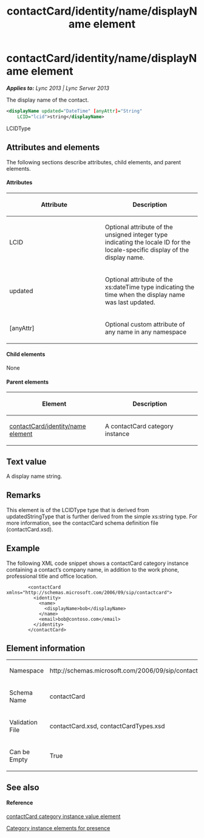 ﻿---
title: contactCard/identity/name/displayName element
TOCTitle: contactCard/identity/name/displayName element
ms:assetid: fd65cbd2-afbe-4c9c-a33b-55547859e72e
ms:mtpsurl: https://msdn.microsoft.com/en-us/library/Dn454721(v=office.15)
ms:contentKeyID: 57093409
ms.date: 07/24/2014
mtps_version: v=office.15
dev_langs:
- xml
---

# contactCard/identity/name/displayName element


_**Applies to:** Lync 2013 | Lync Server 2013_

The display name of the contact.

``` xml
<displayName updated="DateTime" [anyAttr]="String"
    LCID="lcid">string</displayName>
```

LCIDType

## Attributes and elements

The following sections describe attributes, child elements, and parent elements.

#### Attributes

<table>
<colgroup>
<col style="width: 50%" />
<col style="width: 50%" />
</colgroup>
<thead>
<tr class="header">
<th><p>Attribute</p></th>
<th><p>Description</p></th>
</tr>
</thead>
<tbody>
<tr class="odd">
<td><p>LCID</p></td>
<td><p>Optional attribute of the unsigned integer type indicating the locale ID for the locale-specific display of the display name.</p></td>
</tr>
<tr class="even">
<td><p>updated</p></td>
<td><p>Optional attribute of the xs:dateTime type indicating the time when the display name was last updated.</p></td>
</tr>
<tr class="odd">
<td><p>[anyAttr]</p></td>
<td><p>Optional custom attribute of any name in any namespace</p></td>
</tr>
</tbody>
</table>


#### Child elements

None

#### Parent elements

<table>
<colgroup>
<col style="width: 50%" />
<col style="width: 50%" />
</colgroup>
<thead>
<tr class="header">
<th><p>Element</p></th>
<th><p>Description</p></th>
</tr>
</thead>
<tbody>
<tr class="odd">
<td><p><a href="contactcard-identity-name-element.md">contactCard/identity/name element</a></p></td>
<td><p>A contactCard category instance</p></td>
</tr>
</tbody>
</table>


## Text value

A display name string.

## Remarks

This element is of the LCIDType type that is derived from updatedStringType that is further derived from the simple xs:string type. For more information, see the contactCard schema definition file (contactCard.xsd).

## Example

The following XML code snippet shows a contactCard category instance containing a contact’s company name, in addition to the work phone, professional title and office location.

``` 
        <contactCard xmlns="http://schemas.microsoft.com/2006/09/sip/contactcard">
          <identity>
            <name>
              <displayName>bob</displayName>
            </name>
            <email>bob@contoso.com</email>
          </identity>
        </contactCard>
```

## Element information

<table>
<colgroup>
<col style="width: 50%" />
<col style="width: 50%" />
</colgroup>
<tbody>
<tr class="odd">
<td><p>Namespace</p></td>
<td><p>http://schemas.microsoft.com/2006/09/sip/contactcard</p></td>
</tr>
<tr class="even">
<td><p>Schema Name</p></td>
<td><p>contactCard</p></td>
</tr>
<tr class="odd">
<td><p>Validation File</p></td>
<td><p>contactCard.xsd, contactCardTypes.xsd</p></td>
</tr>
<tr class="even">
<td><p>Can be Empty</p></td>
<td><p>True</p></td>
</tr>
</tbody>
</table>


## See also

#### Reference

[contactCard category instance value element](contactcard-category-instance-value-element.md)

[Category instance elements for presence](category-instance-elements-for-presence.md)

